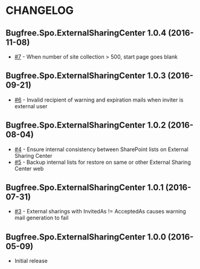 # CHANGELOG

## Bugfree.Spo.ExternalSharingCenter 1.0.4 (2016-11-08)

* [#7](https://github.com/ronnieholm/Bugfree.Spo.ExternalSharingCenter/issues/7) - When number of site collection > 500, start page goes blank

## Bugfree.Spo.ExternalSharingCenter 1.0.3 (2016-09-21)

* [#6](https://github.com/ronnieholm/Bugfree.Spo.ExternalSharingCenter/issues/6) - Invalid recipient of warning and expiration mails when inviter is external user

## Bugfree.Spo.ExternalSharingCenter 1.0.2 (2016-08-04)

* [#4](https://github.com/ronnieholm/Bugfree.Spo.ExternalSharingCenter/issues/4) - Ensure internal consistency between SharePoint lists on External Sharing Center
* [#5](https://github.com/ronnieholm/Bugfree.Spo.ExternalSharingCenter/issues/5) - Backup internal lists for restore on same or other External Sharing Center web

## Bugfree.Spo.ExternalSharingCenter 1.0.1 (2016-07-31)

* [#3](https://github.com/ronnieholm/Bugfree.Spo.ExternalSharingCenter/issues/3) - External sharings with InvitedAs != AcceptedAs causes warning mail generation to fail

## Bugfree.Spo.ExternalSharingCenter 1.0.0 (2016-05-09)

* Initial release
